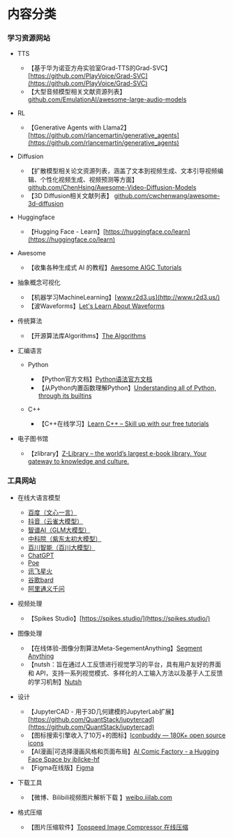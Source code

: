 # 内容分类

### 学习资源网站

- TTS
  - 【基于华为诺亚方舟实验室Grad-TTS的Grad-SVC】[https://github.com/PlayVoice/Grad-SVC](https://github.com/PlayVoice/Grad-SVC)
  - 【大型音频模型相关文献资源列表】 [github.com/EmulationAI/awesome-large-audio-models](http://github.com/EmulationAI/awesome-large-audio-models)

- RL
  - 【Generative Agents with Llama2】[https://github.com/rlancemartin/generative_agents](https://github.com/rlancemartin/generative_agents)
- Diffusion
  - 【扩散模型相关论文资源列表，涵盖了文本到视频生成、文本引导视频编辑、个性化视频生成、视频预测等方面】 [github.com/ChenHsing/Awesome-Video-Diffusion-Models](http://github.com/ChenHsing/Awesome-Video-Diffusion-Models)
  - 【3D Diffusion相关文献列表】 [github.com/cwchenwang/awesome-3d-diffusion](http://github.com/cwchenwang/awesome-3d-diffusion)
- Huggingface
  - 【Hugging Face - Learn】[https://huggingface.co/learn](https://huggingface.co/learn)
- Awesome
  - 【收集各种生成式 AI 的教程】[Awesome AIGC Tutorials](https://github.com/luban-agi/Awesome-AIGC-Tutorials)

- 抽象概念可视化
  - 【机器学习MachineLearning】[www.r2d3.us](http://www.r2d3.us/)
  - 【波Waveforms】[Let's Learn About Waveforms](https://pudding.cool/2018/02/waveforms/)
- 传统算法
  - 【开源算法库Algorithms】[The Algorithms](https://the-algorithms.com/)
- 汇编语言
  - Python
    - 【Python官方文档】[Python语法官方文档](https://docs.python.org/zh-cn/3/tutorial/index.html)
    - 【从Python内置函数理解Python】[Understanding all of Python, through its builtins](https://tushar.lol/post/builtins/)

  - C++
    - 【C++在线学习】[Learn C++ – Skill up with our free tutorials](https://www.learncpp.com/)
- 电子图书馆
  - 【zlibrary】[Z-Library – the world’s largest e-book library. Your gateway to knowledge and culture.](https://zh.zlibrary-china.se/)

### 工具网站

- 在线大语言模型
  - [百度（文心一言）](http://wenxin.baidu.com/)
  - [抖音（云雀大模型）](http://doubao.com/)
  - [智谱AI（GLM大模型）](http://chatglm.cn/)
  - [中科院（紫东太初大模型）](http://xihe.mindspore.cn/)
  - [百川智能（百川大模型）](http://baichuan-ai.com/)
  - [ChatGPT](https://chat.openai.com/)
  - [Poe](https://poe.com/)
  - [讯飞星火](https://passport.xfyun.cn/)
  - [谷歌bard](https://bard.google.com/)
  - [阿里通义千问](https://qianwen.aliyun.com/)

- 视频处理
  - 【Spikes Studio】[https://spikes.studio/](https://spikes.studio/)
- 图像处理
  - 【在线体验-图像分割算法Meta-SegementAnything】[Segment Anything](https://segment-anything.com/demo)
  - 【nutsh：旨在通过人工反馈进行视觉学习的平台，具有用户友好的界面和 API，支持一系列视觉模式、多样化的人工输入方法以及基于人工反馈的学习机制】[Nutsh](https://nutsh.ai/docs/)

- 设计
  - 【JupyterCAD - 用于3D几何建模的JupyterLab扩展】[https://github.com/QuantStack/jupytercad](https://github.com/QuantStack/jupytercad)
  - 【图标搜索引擎收入了10万+的图标】[Iconbuddy — 180K+ open source icons](https://iconbuddy.app/)
  - 【AI漫画|可选择漫画风格和页面布局】[AI Comic Factory - a Hugging Face Space by jbilcke-hf](https://huggingface.co/spaces/jbilcke-hf/ai-comic-factory)
  - 【Figma在线版】[Figma](https://www.figma.com/files/recents-and-sharing/recently-viewed)

- 下载工具
  - 【微博、Bilibili视频图片解析下载 】[weibo.iiilab.com](https://weibo.iiilab.com/)


- 格式压缩
  - 【图片压缩软件】[Topspeed Image Compressor 在线压缩](https://www.ticompressor.com/online/)
